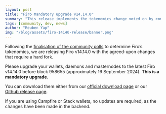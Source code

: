```yaml
---
layout: post
title: "Firo Mandatory upgrade v14.14.0"
summary: "This release implements the tokenomics change voted on by community members"
tags: [community, dev, news]
author: "Reuben Yap"
img: "/blog/assets/firo-14140-release/banner.png"
---
```

Following the [finalisation of the community polls](https://firo.org/2024/09/01/finalized-tokenomics-2024.html) to determine Firo’s tokenomics, we are releasing Firo v14.14.0 with the agreed-upon changes that require a hard fork.

Please upgrade your wallets, daemons and masternodes to the latest Firo v14.14.0 before block 958655 (approximately 16 September 2024). **This is a mandatory upgrade**.

You can download them either from our [official download page](https://firo.org/get-firo/download/) or our [Github release page](https://github.com/firoorg/firo/releases).

If you are using Campfire or Stack wallets, no updates are required, as the changes have been made in the backend. 
